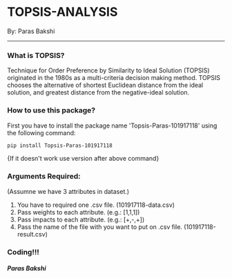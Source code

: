 

# TOPSIS-ANALYSIS
By: Paras Bakshi

-------------

### What is TOPSIS?
Technique for Order Preference by Similarity to Ideal Solution (TOPSIS) originated in the 1980s as a multi-criteria decision making method. TOPSIS chooses the alternative of shortest Euclidean distance from the ideal solution, and greatest distance from the negative-ideal solution.

### How to use this package?
First you have to install the package name 'Topsis-Paras-101917118' using the following command:
```bash
pip install Topsis-Paras-101917118
```
{If it doesn't work use version after above command}

### Arguments Required:
(Assumne we have 3 attributes in dataset.)
1. You have to required one .csv file. (101917118-data.csv)
2. Pass weights to each attribute. (e.g.: [1,1,1])
3. Pass impacts to each attribute. (e.g.: [+,-,+])
4. Pass the name of the file with you want to put on .csv file. (101917118-result.csv)





### Coding!!!
##### Paras Bakshi